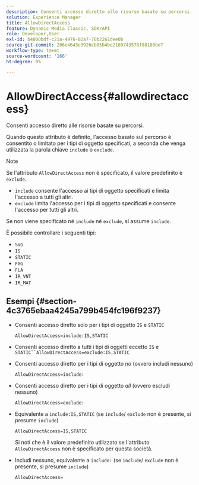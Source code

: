 ```yaml
---
description: Consenti accesso diretto alle risorse basate su percorsi.
solution: Experience Manager
title: AllowDirectAccess
feature: Dynamic Media Classic, SDK/API
role: Developer,User
exl-id: b4000bdf-c21a-4976-82a7-70b2261dee0b
source-git-commit: 206e4643e3926cb85b4be2189743578f88180be7
workflow-type: tm+mt
source-wordcount: '166'
ht-degree: 0%

---
```


# AllowDirectAccess{#allowdirectaccess}

Consenti accesso diretto alle risorse basate su percorsi.

Quando questo attributo è definito, l&#39;accesso basato sul percorso è consentito o limitato per i tipi di oggetto specificati, a seconda che venga utilizzata la parola chiave `include` o `exclude`.

>[!NOTE]
>
>Se l&#39;attributo `AllowDirectAccess` non è specificato, il valore predefinito è `exclude`.

* `include` consente l&#39;accesso ai tipi di oggetto specificati e limita l&#39;accesso a tutti gli altri.
* `exclude` limita l&#39;accesso per i tipi di oggetto specificati e consente l&#39;accesso per tutti gli altri.

Se non viene specificato né `include` né `exclude`, si assume `include`.

È possibile controllare i seguenti tipi:

* `SVG`
* `IS`
* `STATIC`
* `FXG`
* `FLA`
* `IR_VNT`
* `IR_MAT`

## Esempi {#section-4c3765ebaa4245a799b454fc196f9237}

* Consenti accesso diretto solo per i tipi di oggetto `IS` e `STATIC`

   `AllowDirectAccess=include:IS,STATIC`

* Consenti accesso diretto a tutti i tipi di oggetti eccetto `IS` e `STATIC``AllowDirectAccess=exclude:IS,STATIC`

* Consenti accesso diretto per i tipi di oggetto *no* (ovvero includi nessuno)

   `AllowDirectAccess=include:`

* Consenti accesso diretto per i tipi di oggetto *all* (ovvero escludi nessuno)

   `AllowDirectAccess=exclude:`

* Equivalente a `include:IS,STATIC` (se `include`/ `exclude` non è presente, si presume `include`)

   `AllowDirectAccess=IS,STATIC`

   Si noti che è il valore predefinito utilizzato se l&#39;attributo `AllowDirectAccess` non è specificato per questa società.

* Includi nessuno, equivalente a `include:` (se `include`/ `exclude` non è presente, si presume `include`)

   `AllowDirectAccess=`
